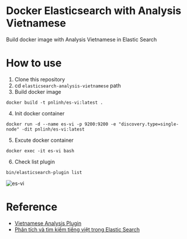 # Docker Elasticsearch with Analysis Vietnamese
Build docker image with Analysis Vietnamese in Elastic Search

# How to use
1. Clone this repository
2. cd `elasticsearch-analysis-vietnamese` path
3. Build docker image
```
docker build -t pnlinh/es-vi:latest .
```
4. Init docker container
```
docker run -d --name es-vi -p 9200:9200 -e "discovery.type=single-node" -dit pnlinh/es-vi:latest
```
5. Excute docker container
```
docker exec -it es-vi bash
```
6. Check list plugin
```
bin/elasticsearch-plugin list
```

![es-vi](https://d3dehtdmp2rwcw.cloudfront.net/ms_208999/vn5vz1mwF8YD3Ct9ldaHBqbjUtgiwK/b22b5cd12293usrshareelasticsearch%2B2020-06-24%2B10-30-40.png?Expires=1592973000&Signature=aH7~4-ocAYFaCJnKo24qhHh-rK3J6yCXweDmwjrJGmBdlu8PdDE86Cu0Sw1MOfBdg8vtfyWx7DnwzNQKfNPhZQyuuz90wFmXPVvtcjwIYFAK3WkcVkOewxE7VyrMM8DND30NWB0m-mpzWMiYXE74FnEw1NjPpyBsapbcNYfOCQFR9noURtp~vgoN2zJatv5EgJVQQmS54Y2aLb9PMGOlSLZoDnR6td1a2GLdqBkERXLqXiRkWsW7ZNgGaM3X~KaWPNOEfHoOo8JI7KZ4h42BnJh6wEIZH5fvJZNjcEJt8LL3~XIHWpowGoBM-YEu~fkynmkuHBig5wwLO-JPR0WLmQ__&Key-Pair-Id=APKAJBCGYQYURKHBGCOA)

# Reference

- [Vietnamese Analysis Plugin](https://github.com/duydo/elasticsearch-analysis-vietnamese/)
- [Phân tích và tìm kiếm tiếng việt trong Elastic Search](https://viblo.asia/p/elasticsearch-phan-tich-va-tim-kiem-du-lieu-tieng-viet-3P0lPveoKox)